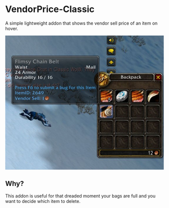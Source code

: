 # VendorPrice-Classic

A simple lightweight addon that shows the vendor sell price of an item on hover.

![Screenshot 1 - Flimsy Chain Belt](https://github.com/ps-wow/VendorPrice-Classic/blob/master/screenshots/VendorPrice-1-FlimsyChainBelt.jpg)

## Why?

This addon is useful for that dreaded moment your bags are full and you want to decide which item to delete.

